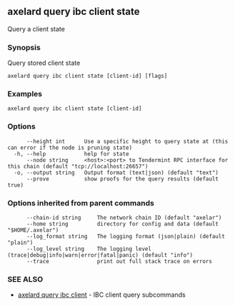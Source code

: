 ## axelard query ibc client state

Query a client state

### Synopsis

Query stored client state

```
axelard query ibc client state [client-id] [flags]
```

### Examples

```
axelard query ibc client state [client-id]
```

### Options

```
      --height int      Use a specific height to query state at (this can error if the node is pruning state)
  -h, --help            help for state
      --node string     <host>:<port> to Tendermint RPC interface for this chain (default "tcp://localhost:26657")
  -o, --output string   Output format (text|json) (default "text")
      --prove           show proofs for the query results (default true)
```

### Options inherited from parent commands

```
      --chain-id string     The network chain ID (default "axelar")
      --home string         directory for config and data (default "$HOME/.axelar")
      --log_format string   The logging format (json|plain) (default "plain")
      --log_level string    The logging level (trace|debug|info|warn|error|fatal|panic) (default "info")
      --trace               print out full stack trace on errors
```

### SEE ALSO

- [axelard query ibc client](axelard_query_ibc_client.md) - IBC client query subcommands
